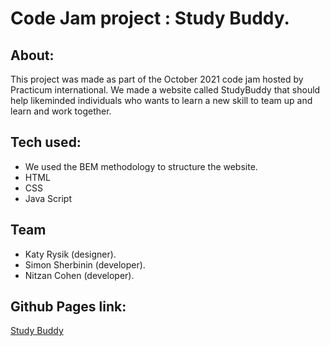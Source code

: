 # Code Jam project : Study Buddy.

## About:
This project was made as part of the October 2021 code jam hosted by Practicum international.
We made a website called StudyBuddy that should help likeminded individuals who wants to learn a new skill to team up and learn and work together.

## Tech used:
* We used the BEM methodology to structure the website.
* HTML
* CSS
* Java Script

## Team
* Katy Rysik (designer).
* Simon Sherbinin (developer).
* Nitzan Cohen (developer).

## Github Pages link:
[Study Buddy](https://nitzanc07.github.io/Code-Jam_Good-enough-technologies/)
